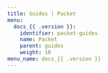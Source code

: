```yaml
---
title: Guides | Packet
menu:
  docs_{{ .version }}:
    identifier: packet-guides
    name: Packet
    parent: guides
    weight: 10
menu_name: docs_{{ .version }}
---
```



